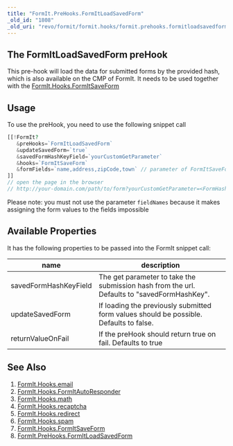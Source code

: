 ```yaml
---
title: "FormIt.PreHooks.FormItLoadSavedForm"
_old_id: "1808"
_old_uri: "revo/formit/formit.hooks/formit.prehooks.formitloadsavedform"
---
```


##  The FormItLoadSavedForm preHook

 This pre-hook will load the data for submitted forms by the provided hash, which is also available on the CMP of FormIt. It needs to be used together with the [FormIt.Hooks.FormItSaveForm](http://rtfm.modx.com/extras/revo/formit/formit.hooks/formit.hooks.formitsaveform)

## Usage

 To use the preHook, you need to use the following snippet call

 ``` php 
[[!FormIt? 
	&preHooks=`FormItLoadSavedForm` 
	&updateSavedForm=`true` 
	&savedFormHashKeyField=`yourCustomGetParameter` 
	&hooks=`FormItSaveForm` 
	&formFields=`name,address,zipCode,town` // parameter of FormItSaveForm
]]
// open the page in the browser
// http://your-domain.com/path/to/form?yourCustomGetParameter=<FormHashFromFormItCMP>
```

 Please note: you must not use the parameter `fieldNames` because it makes assigning the form values to the fields impossible

## Available Properties

 It has the following properties to be passed into the FormIt snippet call:

 | name                  | description                                                                                 |
 | --------------------- | ------------------------------------------------------------------------------------------- |
 | savedFormHashKeyField | The get parameter to take the submission hash from the url. Defaults to "savedFormHashKey". |
 | updateSavedForm       | If loading the previously submitted form values should be possible. Defaults to false.      |
 | returnValueOnFail     | If the preHook should return true on fail. Defaults to true                                 |

## See Also

1. [FormIt.Hooks.email](https://docs.modx.com/extras/revo/formit/formit.hooks/formit.hooks.email)
2. [FormIt.Hooks.FormItAutoResponder](https://docs.modx.com/extras/revo/formit/formit.hooks/formit.hooks.formitautoresponder)
3. [FormIt.Hooks.math](https://docs.modx.com/extras/revo/formit/formit.hooks/formit.hooks.math)
4. [FormIt.Hooks.recaptcha](https://docs.modx.com/extras/revo/formit/formit.hooks/formit.hooks.recaptcha)
5. [FormIt.Hooks.redirect](https://docs.modx.com/extras/revo/formit/formit.hooks/formit.hooks.redirect)
6. [FormIt.Hooks.spam](https://docs.modx.com/extras/revo/formit/formit.hooks/formit.hooks.spam)
7. [FormIt.Hooks.FormItSaveForm](http://rtfm.modx.com/extras/revo/formit/formit.hooks/formit.hooks.formitsaveform)
8. [FormIt.PreHooks.FormItLoadSavedForm](https://docs.modx.com/extras/revo/formit/formit.hooks/formit.prehooks.formitloadsavedform)